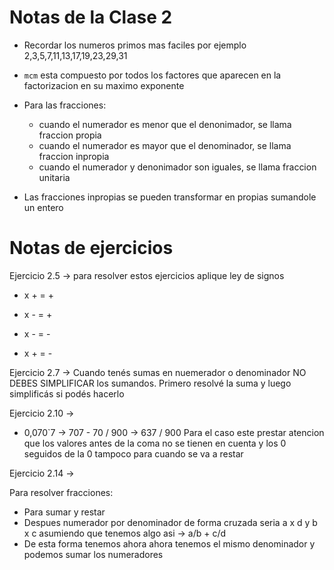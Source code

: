 # Notas de la Clase 2

- Recordar los numeros primos mas faciles por ejemplo 2,3,5,7,11,13,17,19,23,29,31

- `mcm` esta compuesto por todos los factores que aparecen en la factorizacion en su maximo exponente

- Para las fracciones:

  - cuando el numerador es menor que el denonimador, se llama fraccion propia
  - cuando el numerador es mayor que el denominador, se llama fraccion inpropia
  - cuando el numerador y denonimador son iguales, se llama fraccion unitaria

- Las fracciones inpropias se pueden transformar en propias sumandole un entero

# Notas de ejercicios

Ejercicio 2.5 -> para resolver estos ejercicios aplique ley de signos

- x + = +

* x - = +

- x - = -

* x + = -

Ejercicio 2.7 -> Cuando tenés sumas en nuemerador o denominador NO DEBES SIMPLIFICAR los
sumandos. Primero resolvé la suma y luego
simplificás si podés hacerlo

Ejercicio 2.10 ->

- 0,070`7 -> 707 - 70 / 900 -> 637 / 900 Para el caso este prestar atencion que los valores antes de la coma no se tienen en cuenta y los 0 seguidos de la 0 tampoco para cuando se va a restar

Ejercicio 2.14 ->

Para resolver fracciones:

- Para sumar y restar
- Despues numerador por denominador de forma cruzada seria a x d y b x c asumiendo que tenemos algo asi -> a/b + c/d
- De esta forma tenemos ahora ahora tenemos el mismo denominador y podemos sumar los numeradores
